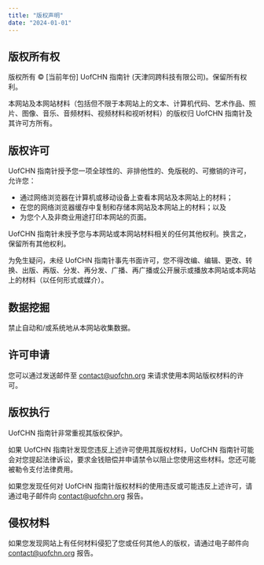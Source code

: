 ```yaml
---
title: "版权声明"
date: "2024-01-01"
---
```


## 版权所有权
版权所有 © [当前年份] UofCHN 指南针 (天津同跨科技有限公司)。保留所有权利。

本网站及本网站材料（包括但不限于本网站上的文本、计算机代码、艺术作品、照片、图像、音乐、音频材料、视频材料和视听材料）的版权归 UofCHN 指南针及其许可方所有。

## 版权许可
UofCHN 指南针授予您一项全球性的、非排他性的、免版税的、可撤销的许可，允许您：
- 通过网络浏览器在计算机或移动设备上查看本网站及本网站上的材料；
- 在您的网络浏览器缓存中复制和存储本网站及本网站上的材料；以及
- 为您个人及非商业用途打印本网站的页面。

UofCHN 指南针未授予您与本网站或本网站材料相关的任何其他权利。换言之，保留所有其他权利。

为免生疑问，未经 UofCHN 指南针事先书面许可，您不得改编、编辑、更改、转换、出版、再版、分发、再分发、广播、再广播或公开展示或播放本网站或本网站上的材料（以任何形式或媒介）。

## 数据挖掘
禁止自动和/或系统地从本网站收集数据。

## 许可申请
您可以通过发送邮件至 contact@uofchn.org 来请求使用本网站版权材料的许可。

## 版权执行
UofCHN 指南针非常重视其版权保护。

如果 UofCHN 指南针发现您违反上述许可使用其版权材料，UofCHN 指南针可能会对您提起法律诉讼，要求金钱赔偿并申请禁令以阻止您使用这些材料。您还可能被勒令支付法律费用。

如果您发现任何对 UofCHN 指南针版权材料的使用违反或可能违反上述许可，请通过电子邮件向 contact@uofchn.org 报告。

## 侵权材料
如果您发现网站上有任何材料侵犯了您或任何其他人的版权，请通过电子邮件向 contact@uofchn.org 报告。
